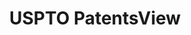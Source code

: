 ---
bigquery: https://console.cloud.google.com/bigquery?p=patents-public-data&d=patentsview&page=dataset
citation: Attribution should be given to PatentsView for use, distribution, or derivative
  works.
code: https://github.com/CSSIP-AIR/PatentsView-Code-Snippets/
contributors: USPTO
cost: None
description: 'PatentsView includes US patent data including raw data (summaries, applications,
  pregrant applications), disambugations of inventors and assignees, and inventor
  gender estimates.  Also foreign priority data, # of figures and sheets, and government
  interest statements.'
documentation: https://patentsview.org/query/builder-faqs
last_edit: 04/11/2022, 21:43:33
location: https://patentsview.org/
maintained_by: USPTO
record_creation_timestamp: 12/2/2020 17:20:46
schema_fields:
- country_transformed
- kind
- title
- disamb_inventor_id_20200929
- organization_id
- disamb_assignee_id_20191231
- sector_title
- num
- action_date
- num_claims
- category
- section
- latitude
- disamb_assignee_id_20191008
- disclaimer_date
- subgroup_id
- symbol_position
- category_id
- dependent
- name_last
- lname
- fname
- classification_level
- designation
- disamb_assignee_id_20190820
- inventor_id
- filename
- level_three
- disamb_assignee_id_20181127
- type
- city
- withdrawn
- disamb_inventor_id_20181127
- _371_date
- term_disclaimer
- abstract
- f102_date
- male_flag
- f371_date
- disamb_assignee_id_20190312
- disamb_inventor_id_20191008
- classification_data_source
- publication_number
- disamb_inventor_id_20200630
- status
- _102_date
- field_title
- subcategory_id
- doctype
- number
- disamb_inventor_id_20190820
- lapse_of_patent
- subclass_id
- county
- lawyer_id
- relkind
- rawinventor_id
- term_extension
- reldocno
- male
- rawlocation_id
- date
- disamb_assignee_id_20200331
- country
- level_two
- deceased
- state_fips
- disamb_inventor_id_20201229
- uuid
- doc_type
- ipc_version_indicator
- num_figures
- attribution_status
- rel_id
- term_grant
- disamb_assignee_id_20200929
- patent_id
- disamb_inventor_id_20191231
- organization
- classification_status
- disamb_inventor_id_20171226
- classification_value
- group_id
- subgroup
- length
- citation_id
- role
- name_first
- state
- latin_name
- variety
- longitude
- sequence
- disamb_inventor_id_20190312
- contract_award_number
- group
- name
- disamb_assignee_id_20200630
- subclass
- mainclass_id
- text
- id
- exemplary
- section_id
- subsection_id
- level_one
- main_group
- disamb_inventor_id_20180528
- assignee_id
- application_id
- disamb_inventor_id_20170307
- num_sheets
- rule_47
- field_id
- series_code
- ipc_class
- location_id
- rawassignee_id
- disamb_inventor_id_20171003
- gi_statement
- disamb_inventor_id_20200331
- disamb_inventor_id_20170808
- county_fips
- applicant_type
- latlong
shortname: patentsview
tags:
- disambiguation
- United States
- gender
terms_of_use: Creative Commons Attribution 4.0 International License.
timeframe: 1963-1999
title: USPTO PatentsView
uuid: cf1780b1-e265-4e49-8d1d-83b9cfe0fd9a
---